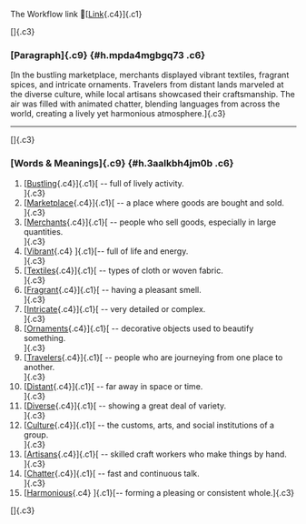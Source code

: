 The Workflow link
👏[[Link](https://www.google.com/url?q=http://www.google.com&sa=D&source=editors&ust=1757353658710257&usg=AOvVaw2S2cMflPqV13iyaL5o3KDw){.c4}]{.c1}

[]{.c3}

### [Paragraph]{.c9} {#h.mpda4mgbgq73 .c6}

[In the bustling marketplace, merchants displayed vibrant textiles,
fragrant spices, and intricate ornaments. Travelers from distant lands
marveled at the diverse culture, while local artisans showcased their
craftsmanship. The air was filled with animated chatter, blending
languages from across the world, creating a lively yet harmonious
atmosphere.]{.c3}

------------------------------------------------------------------------

[]{.c3}

### [Words & Meanings]{.c9} {#h.3aalkbh4jm0b .c6}

1.  [[Bustling](https://www.google.com/url?q=http://www.google.com&sa=D&source=editors&ust=1757353658712069&usg=AOvVaw2TX4K9N79SZvNTDfmJDQaj){.c4}]{.c1}[ --
    full of lively activity.\
    ]{.c3}
2.  [[Marketplace](https://www.google.com/url?q=http://www.google.com&sa=D&source=editors&ust=1757353658712487&usg=AOvVaw1Kx__9BT20kjglGdFKLLY6){.c4}]{.c1}[ --
    a place where goods are bought and sold.\
    ]{.c3}
3.  [[Merchants](https://www.google.com/url?q=http://www.google.com&sa=D&source=editors&ust=1757353658712914&usg=AOvVaw2jTrwqTy1jzw-uyXhsSbu0){.c4}]{.c1}[ --
    people who sell goods, especially in large quantities.\
    ]{.c3}
4.  [[Vibrant](https://www.google.com/url?q=http://www.google.com&sa=D&source=editors&ust=1757353658713350&usg=AOvVaw0FdUN5lUaV5V9PmegHqguS){.c4}
    ]{.c1}[-- full of life and energy.\
    ]{.c3}
5.  [[Textiles](https://www.google.com/url?q=http://www.google.com&sa=D&source=editors&ust=1757353658713726&usg=AOvVaw1csYv84-Tv2en5Ewym7Zq3){.c4}]{.c1}[ --
    types of cloth or woven fabric.\
    ]{.c3}
6.  [[Fragrant](https://www.google.com/url?q=http://www.google.com&sa=D&source=editors&ust=1757353658714125&usg=AOvVaw1_FacwIts3WdjcQ_iQ1PPI){.c4}]{.c1}[ --
    having a pleasant smell.\
    ]{.c3}
7.  [[Intricate](https://www.google.com/url?q=http://www.google.com&sa=D&source=editors&ust=1757353658714487&usg=AOvVaw1n2bOezkEYpMf8VbyNww0K){.c4}]{.c1}[ --
    very detailed or complex.\
    ]{.c3}
8.  [[Ornaments](https://www.google.com/url?q=http://www.google.com&sa=D&source=editors&ust=1757353658714827&usg=AOvVaw01XlRWwSJBNEqOmb74v4ma){.c4}]{.c1}[ --
    decorative objects used to beautify something.\
    ]{.c3}
9.  [[Travelers](https://www.google.com/url?q=http://www.google.com&sa=D&source=editors&ust=1757353658715213&usg=AOvVaw0mJ1qkwMW6mv3jd9akXAs9){.c4}]{.c1}[ --
    people who are journeying from one place to another.\
    ]{.c3}
10. [[Distant](https://www.google.com/url?q=http://www.google.com&sa=D&source=editors&ust=1757353658715633&usg=AOvVaw29BfMJYGaLgWXJD-r27cS4){.c4}]{.c1}[ --
    far away in space or time.\
    ]{.c3}
11. [[Diverse](https://www.google.com/url?q=http://www.google.com&sa=D&source=editors&ust=1757353658716068&usg=AOvVaw2jj7bqIQFCNvf6FGpXhM48){.c4}]{.c1}[ --
    showing a great deal of variety.\
    ]{.c3}
12. [[Culture](https://www.google.com/url?q=http://www.google.com&sa=D&source=editors&ust=1757353658716422&usg=AOvVaw2W5mohQasOATthpakQmObY){.c4}]{.c1}[ --
    the customs, arts, and social institutions of a group.\
    ]{.c3}
13. [[Artisans](https://www.google.com/url?q=http://www.google.com&sa=D&source=editors&ust=1757353658716828&usg=AOvVaw3y2VyuPylyqyU5a14d7kzY){.c4}]{.c1}[ --
    skilled craft workers who make things by hand.\
    ]{.c3}
14. [[Chatter](https://www.google.com/url?q=http://www.google.com&sa=D&source=editors&ust=1757353658717205&usg=AOvVaw0KoE9_bl25Hx_hBWU_b97l){.c4}]{.c1}[ --
    fast and continuous talk.\
    ]{.c3}
15. [[Harmonious](https://www.google.com/url?q=http://www.google.com&sa=D&source=editors&ust=1757353658717534&usg=AOvVaw0PyJSsrI0cfoF_tuqp6Ov5){.c4}
    ]{.c1}[-- forming a pleasing or consistent whole.]{.c3}

[]{.c3}
